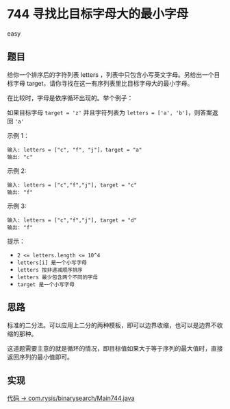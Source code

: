 # 744 寻找比目标字母大的最小字母

easy

## 题目

给你一个排序后的字符列表 letters ，列表中只包含小写英文字母。另给出一个目标字母 target，请你寻找在这一有序列表里比目标字母大的最小字母。

在比较时，字母是依序循环出现的。举个例子：

如果目标字母 `target = 'z'` 并且字符列表为 `letters = ['a', 'b']`，则答案返回 `'a'`

示例 1：
```
输入: letters = ["c", "f", "j"]，target = "a"
输出: "c"
```
示例 2:
```
输入: letters = ["c","f","j"], target = "c"
输出: "f"
```
示例 3:
```
输入: letters = ["c","f","j"], target = "d"
输出: "f"
```

提示：

- `2 <= letters.length <= 10^4`
- `letters[i] 是一个小写字母`
- `letters 按非递减顺序排序`
- `letters 最少包含两个不同的字母`
- `target 是一个小写字母`

## 思路

标准的二分法。可以应用上二分的两种模板，即可以边界收缩，也可以是边界不收缩的那种。

这道题需要主意的就是循环的情况，即目标值如果大于等于序列的最大值时，直接返回序列的最小值即可。

## 实现

[代码 -> com.rysis/binarysearch/Main744.java](../../src/com/rysis/binarysearch/Main744.java)